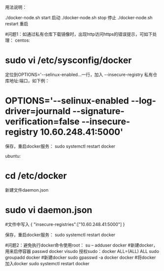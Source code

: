 用法说明：

./docker-node.sh start 启动
./docker-node.sh stop  停止
./docker-node.sh restart 重启

#问题1：如通过私有仓库下载镜像时，出现http访问https的错误提示，可如下处理：
centos:
# sudo vi /etc/sysconfig/docker
定位到OPTIONS='--selinux-enabled...一行，加入 --insecure-registry 私有仓库地址:端口，如下例：
# OPTIONS='--selinux-enabled --log-driver=journald --signature-verification=false --insecure-registry 10.60.248.41:5000'

保存，重启docker服务：
sudo systemctl restart docker

ubuntu:
# cd /etc/docker
新建文件daemon.json
# sudo vi daemon.json
#文件中写入 { "insecure-registries":["10.60.248.41:5000"] }

保存，重启docker服务：
sudo systemctl restart docker

#问题2：避免执行docker命令使用root：
su –
adduser docker #新建docker，用来启停容器
passwd docker
visudo
授权sudo：docker  ALL=(ALL)       ALL
sudo groupadd docker  #新建docker
sudo gpasswd -a docker docker #将docker加入docker
sudo systemctl restart docker

